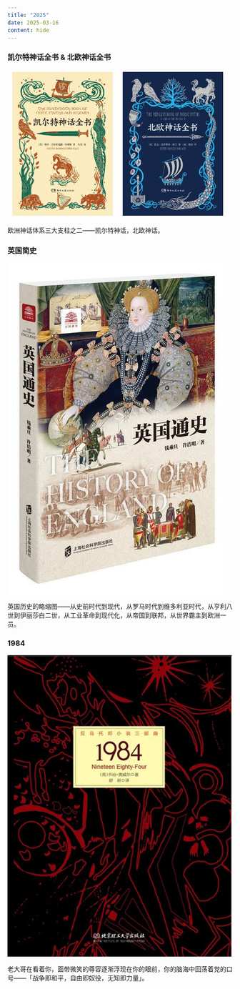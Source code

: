 ```yaml
---
title: "2025"
date: 2025-03-16
content: hide
---
```


### 凯尔特神话全书 & 北欧神话全书

<style>
    .column {
        float: left;
        width: 33.33%;
        padding: 5px;
        text-align: center;
    }
    
    .row {
        display: flex;
        justify-content: center;
        margin: 0 auto;
    }

    .row::after {
        content: "";
        clear: both;
        display: table;
        padding: 5px;
    }
</style>

<div class="row">
    <div class="column"> 
        <img src="2025-03-16-0.png" style="width: 95%"> 
    </div>
    <div class="column">
        <img src="2025-03-16-1.png" style="width: 95%"> 
    </div>
</div>

欧洲神话体系三大支柱之二——凯尔特神话，北欧神话。

### 英国简史

![](2025-03-16-2.png#center-small)

英国历史的略缩图——从史前时代到现代，从罗马时代到维多利亚时代，从亨利八世到伊丽莎白二世，从工业革命到现代化，从帝国到联邦，从世界霸主到欧洲一员。

### 1984

![](2025-04-04.png#center-small)

老大哥在看着你，面带微笑的尊容逐渐浮现在你的眼前，你的脑海中回荡着党的口号——「战争即和平，自由即奴役，无知即力量」。
